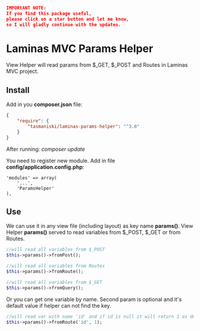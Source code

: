 ```json
IMPORtANT NOTE: 
If you find this package useful, 
please click on a star button and let me know, 
so I will gladly continue with the updates.
```

# Laminas MVC Params Helper

View Helper will read params from $_GET, $_POST and Routes in Laminas MVC project.

## Install

Add in you **composer.json** file:

```json
{
    "require": {
        "tasmaniski/laminas-params-helper": "^3.0"
    }
}
```
After running: *composer update* 

You need to register new module. Add in file **config/application.config.php**: 

```
'modules' => array(
    '...',
    'ParamsHelper'
),
```

## Use

We can use it in any view file (including layout) as key name **params()**.
View Helper **params()** served to read variables from $_POST, $_GET or from Routes.


```php
//will read all variables from $_POST
$this->params()->fromPost();

//will read all variables from Routes
$this->params()->fromRoute();

//will read all variables from $_GET
$this->params()->fromQuery();
```

Or you can get one variable by name. Second param is optional and it's default value if helper can not find the key.

```php
//will read var with name 'id' and if id is null it will return 1 as default
$this->params()->fromRoute('id', 1);

```
